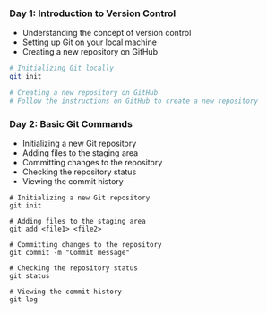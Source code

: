 ### Day 1: Introduction to Version Control
- Understanding the concept of version control
- Setting up Git on your local machine
- Creating a new repository on GitHub

```bash
# Initializing Git locally
git init

# Creating a new repository on GitHub
# Follow the instructions on GitHub to create a new repository
```

### Day 2: Basic Git Commands
- Initializing a new Git repository
- Adding files to the staging area
- Committing changes to the repository
- Checking the repository status
- Viewing the commit history
```
# Initializing a new Git repository
git init

# Adding files to the staging area
git add <file1> <file2>

# Committing changes to the repository
git commit -m "Commit message"

# Checking the repository status
git status

# Viewing the commit history
git log
```
